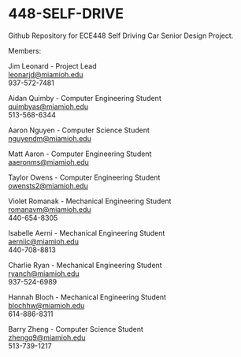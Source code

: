 # 448-SELF-DRIVE

Github Repository for ECE448 Self Driving Car Senior Design Project.

Members:

Jim Leonard - Project Lead   
leonarjd@miamioh.edu  
937-572-7481  

Aidan Quimby - Computer Engineering Student   
quimbyas@miamioh.edu  
513-568-6344  

Aaron Nguyen - Computer Science Student  
nguyendm@miamioh.edu  

Matt Aaron - Computer Engineering Student  
aaeronms@miamioh.edu  

Taylor Owens - Computer Engineering Student  
owensts2@miamioh.edu  

Violet Romanak - Mechanical Engineering Student  
romanavm@miamioh.edu  
440-654-8305  

Isabelle Aerni - Mechanical Engineering Student  
aerniic@miamioh.edu  
440-708-8813  

Charlie Ryan - Mechanical Engineering Student  
ryanch@miamioh.edu  
937-524-6989  

Hannah Bloch - Mechanical Engineering Student  
blochhw@miamioh.edu  
614-886-8311  

Barry Zheng - Computer Science Student  
zhengq9@miamioh.edu  
513-739-1217  
